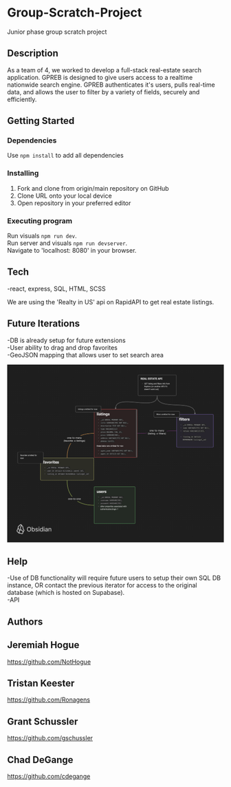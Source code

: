 # Group-Scratch-Project

Junior phase group scratch project

## Description

As a team of 4, we worked to develop a full-stack real-estate search application. GPREB is designed to give users access to a realtime nationwide search engine. GPREB authenticates it's users, pulls real-time data, and allows the user to filter by a variety of fields, securely and efficiently.


## Getting Started

### Dependencies

  Use ```npm install``` to add all dependencies

### Installing

1. Fork and clone from origin/main repository on GitHub
2. Clone URL onto your local device
3. Open repository in your preferred editor

### Executing program

   Run visuals  ```npm run dev```.  
   Run server and visuals ```npm run devserver```.  
   Navigate to 'localhost: 8080' in your browser.

## Tech

-react, express, SQL, HTML, SCSS

We are using the 'Realty in US' api on RapidAPI to get real estate listings.

## Future Iterations

-DB is already setup for future extensions  
-User ability to drag and drop favorites  
-GeoJSON mapping that allows user to set search area  

![postgreSQL database visualization](./assets/PostgreSQL_DB_Visualized2.png)

## Help

-Use of DB functionality will require future users to setup their own SQL DB instance, OR contact the previous iterator for access to the original database (which is hosted on Supabase).  
-API


## Authors

## Jeremiah Hogue
https://github.com/NotHogue

## Tristan Keester
https://github.com/Ronagens

## Grant Schussler
https://github.com/gschussler

## Chad DeGange 
https://github.com/cdegange


